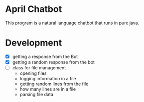 # April Chatbot
This program is a natural language chatbot that runs in pure java.


# Development
- [x] getting a response from the Bot
- [x] getting a random response from the bot
- [ ] class for file management
	- opening files
	- logging information in a file
	- getting random lines from the file
	- how many lines are in a file
	- parsing file data
